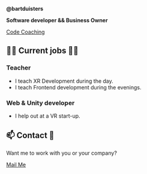 **@bartduisters**

**Software developer && Business Owner**

[Code Coaching](https://code-coaching.dev)

## 👷‍♂️ Current jobs 👷‍♂️
### Teacher

- I teach XR Development during the day.
- I teach Frontend development during the evenings.

### Web & Unity developer

- I help out at a VR start-up.

## 📫 Contact 📱

Want me to work with you or your company?

[Mail Me](mailto:info+readme@code-coaching.dev)

<!---
bartduisters/bartduisters is a ✨ special ✨ repository because its `README.md` (this file) appears on your GitHub profile.
You can click the Preview link to take a look at your changes.
--->
